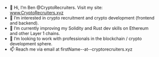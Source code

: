 - 👋 Hi, I’m Ben @CryptoRecruiters. Visit my site: www.CryptoRecruiters.xyz 
- 👀 I’m interested in crypto recruitment and crypto development (frontend and backend).
- 🌱 I’m currently improving my Solidity and Rust dev skills on Ethereum and other Layer 1 chains.
- 💞️ I’m looking to work with professionals in the blockchain / crypto development sphere.
- 📫 Reach me via email at firstName--at--cryptorecruiters.xyz

<!---
CryptoRecruiters/CryptoRecruiters is a ✨ special ✨ repository because its `README.md` (this file) appears on your GitHub profile.
You can click the Preview link to take a look at your changes.
--->

